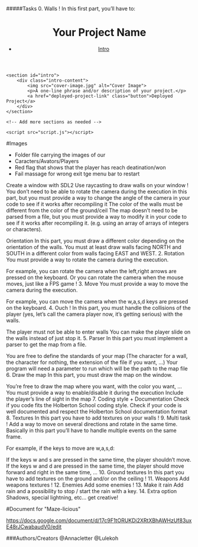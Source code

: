 #####Tasks 0. Walls ! In this first part, you’ll have to:
<!DOCTYPE html>
<html lang="en">
<head>
    <meta charset="UTF-8">
    <meta name="viewport" content="width=device-width, initial-scale=1.0">
    <title>Your Project Name</title>
    <link rel="stylesheet" href="styles.css">
</head>
<body>
    <header>
        <h1>Your Project Name</h1>
        <nav>
            <ul>
                <li><a href="#intro">Intro</a></li>
                <!-- Add more navigation links as needed -->
            </ul>
        </nav>
    </header>

    <section id="intro">
        <div class="intro-content">
            <img src="cover-image.jpg" alt="Cover Image">
            <p>A one-line phrase and/or description of your project.</p>
            <a href="deployed-project-link" class="button">Deployed Project</a>
        </div>
    </section>

    <!-- Add more sections as needed -->

    <script src="script.js"></script>
</body>
</html>

#Images
* Folder file carrying the images of our
* Caracters/Avators/Players
* Red flag that shows that the player has reach deatination/won
* Fail massage for wrong exit tge menu bar to restart

Create a window with SDL2 Use raycasting to draw walls on your window ! You don’t need to be able to rotate the camera during the execution in this part, but you must provide a way to change the angle of the camera in your code to see if it works after recompiling it The color of the walls must be different from the color of the ground/ceil The map doesn’t need to be parsed from a file, but you must provide a way to modify it in your code to see if it works after recompiling it. (e.g. using an array of arrays of integers or characters).

Orientation In this part, you must draw a different color depending on the orientation of the walls.
You must at least draw walls facing NORTH and SOUTH in a different color from walls facing EAST and WEST. 2. Rotation You must provide a way to rotate the camera during the execution.

For example, you can rotate the camera when the left,right arrows are pressed on the keyboard. Or you can rotate the camera when the mouse moves, just like a FPS game ! 3. Move You must provide a way to move the camera during the execution.

For example, you can move the camera when the w,a,s,d keys are pressed on the keyboard. 4. Ouch ! In this part, you must handle the collisions of the player (yes, let’s call the camera player now, it’s getting serious) with the walls.

The player must not be able to enter walls You can make the player slide on the walls instead of just stop it. 5. Parser In this part you must implement a parser to get the map from a file.

You are free to define the standards of your map (The character for a wall, the character for nothing, the extension of the file if you want, …) Your program will need a parameter to run which will be the path to the map file 6. Draw the map In this part, you must draw the map on the window.

You’re free to draw the map where you want, with the color you want, … You must provide a way to enable/disable it during the execution Include the player’s line of sight in the map 7. Coding style + Documentation Check if you code fits the Holberton School coding style. Check if your code is well documented and respect the Holberton School documentation format 8. Textures In this part you have to add textures on your walls ! 9. Multi task ! Add a way to move on several directions and rotate in the same time. Basically in this part you’ll have to handle multiple events on the same frame.

For example, if the keys to move are w,a,s,d:

If the keys w and s are pressed in the same time, the player shouldn’t move. If the keys w and d are pressed in the same time, the player should move forward and right in the same time, … 10. Ground textures In this part you have to add textures on the ground and/or on the ceiling ! 11. Weapons Add weapons textures ! 12. Enemies Add some enemies ! 13. Make it rain Add rain and a possibility to stop / start the rain with a key. 14. Extra option Shadows, special lightning, etc… get creative!

#Document for "Maze-licious" 

https://docs.google.com/document/d/17c9F1tORUKDi2XRtXBhAWHzUf83uxE48rJCwabaudV0/edit 

###Authors/Creators @Annacletter @Lulekoh
